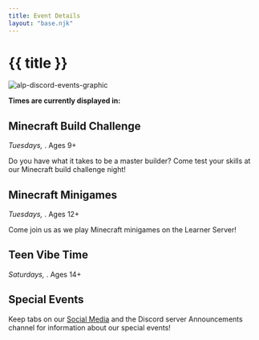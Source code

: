 ```yaml
---
title: Event Details
layout: "base.njk"
---
```


# {{ title }}


<img src="/images/alp-discord-events.png" alt="alp-discord-events-graphic" class="center-fit">

<script src="/scripts/timezones.js"></script>
**Times are currently displayed in: <script>getTimeZone()</script>**

## Minecraft Build Challenge

*Tuesdays, <script>getRange('6:00 pm','7:30 pm')</script>*. Ages 9+

Do you have what it takes to be a master builder? Come test your skills at our Minecraft build challenge night!

## Minecraft Minigames

*Tuesdays, <script>getRange('7:30 pm', '9:00 pm')</script>*. Ages 12+

Come join us as we play Minecraft minigames on the Learner Server!

## Teen Vibe Time

*Saturdays, <script>getRange('7:00 pm', '9:00 pm')</script>*. Ages 14+

## Special Events

Keep tabs on our [Social Media](../contact-us) and the Discord server Announcements channel for information about our special events!

